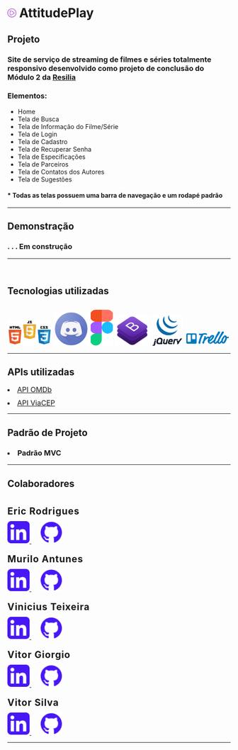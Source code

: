 <h1> <img width="20" src="./src/assets/img/logo-icon.png"> AttitudePlay </h1>
<h2>Projeto</h2>
<h3>Site de serviço de streaming de filmes e séries totalmente responsivo desenvolvido como projeto de conclusão do Módulo 2 da <a href="https://www.resilia.com.br/"> Resilia</a></h3>
<h3>Elementos:</h3>
<ul>
    <li>Home</li>
    <li>Tela de Busca</li>
    <li>Tela de Informação do Filme/Série</li>
    <li>Tela de Login</li>
    <li>Tela de Cadastro</li>
    <li>Tela de Recuperar Senha</li>
    <li>Tela de Especificações</li>
    <li>Tela de Parceiros</li>
    <li>Tela de Contatos dos Autores</li>
    <li>Tela de Sugestões</li>
</ul>
<h4>* Todas as telas possuem uma barra de navegação e um rodapé padrão</h4>
<hr>
<h2>Demonstração</h2>
<h3>. . . Em construção</h3>
<hr><br>
<h2 style="margin-bottom: 30px">Tecnologias utilizadas</h2>
<img width="100" src="./src/assets/img/html-css-js-icon.png"> 
<img width="80" src="./src/assets/img/discord-icon.png"> 
<img width="50" src="./src/assets/img/figma-icon.png"> 
<img width="80" src="./src/assets/img/bootstrap-icon.png"> 
<img width="70" src="./src/assets/img/jquery-icon.png"> 
<img width="100" src="./src/assets/img/trello-icon.png"> 
<hr>
<h2>APIs utilizadas</h2>
<li style="margin: 10px 0; font-size: 16px"><a href="http://www.omdbapi.com/">API OMDb</a></li>
<li style="margin: 10px 0; font-size: 16px"><a href="https://viacep.com.br/">API ViaCEP</a></li>
<hr>
<h2>Padrão de Projeto</h2>
<h3><li>Padrão MVC</li></h3>
<hr>
<h2>Colaboradores</h2>
<div style="display: flex; flex-direction: column">
    <h2  style="font-weight: bold; letter-spacing: 1px; margin: 20px 0 10px 0">Eric Rodrigues</h2>
    <div>
        <a style="margin-right: 20px" href="https://www.linkedin.com/in/eric-rodrigues-de-oliveira-b32732210/">
        <img width="50" src="./src/assets/img/linkedin-icon.png"> 
        </a>
        <a href="https://github.com/ericrodrigues00">
        <img width="50" src="./src/assets/img/github-icon.png">
        </a>
    </div>
    <h2  style="font-weight: bold; letter-spacing: 1px; margin: 20px 0 10px 0">Murilo Antunes</h2>
    <div>
        <a style="margin-right: 20px" href="">
        <img width="50" src="./src/assets/img/linkedin-icon.png"> 
        </a>
        <a href="https://github.com/mjantunes2">
        <img width="50" src="./src/assets/img/github-icon.png">
        </a>
    </div>
    <h2  style="font-weight: bold; letter-spacing: 1px; margin: 20px 0 10px 0">Vinicius Teixeira</h2>
    <div>
        <a style="margin-right: 20px" href="https://www.linkedin.com/in/vinicius-teixeira-005b3a1b7/">
        <img width="50" src="./src/assets/img/linkedin-icon.png"> 
        </a>
        <a href="https://github.com/ViniciusSTeixeira">
        <img width="50" src="./src/assets/img/github-icon.png">
        </a>
    </div>
    <h2  style="font-weight: bold; letter-spacing: 1px; margin: 20px 0 10px 0">Vitor Giorgio</h2>
    <div>
        <a style="margin-right: 20px" href="https://www.linkedin.com/in/vitor-lucio-giorgio/">
        <img width="50" src="./src/assets/img/linkedin-icon.png"> 
        </a>
        <a href="https://github.com/v-giorgio">
        <img width="50" src="./src/assets/img/github-icon.png">
        </a>
    </div>
    <h2  style="font-weight: bold; letter-spacing: 1px; margin: 20px 0 10px 0">Vitor Silva</h2>
    <div>
        <a style="margin-right: 20px" href="https://www.linkedin.com/in/vitorcorreadasilva/">
        <img width="50" src="./src/assets/img/linkedin-icon.png"> 
        </a>
        <a href="https://github.com/VitorTui">
        <img width="50" src="./src/assets/img/github-icon.png">
        </a>
    </div>
</div>
<hr><br>
